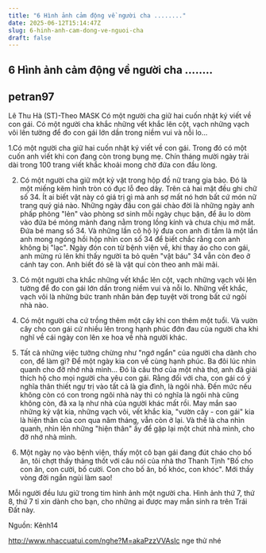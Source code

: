 ```yaml
---
title: "6 Hình ảnh cảm động về người cha ........"
date: 2025-06-12T15:14:47Z
slug: 6-hinh-anh-cam-dong-ve-nguoi-cha
draft: false
---
```


## 6 Hình ảnh cảm động về người cha ........

## petran97

Lê Thu Hà (ST)-Theo MASK
Có một người cha giữ hai cuốn nhật ký viết về con gái. Có một người cha khắc những vết khắc lên cột, vạch những vạch vôi lên tường để đo con gái lớn dần trong niềm vui và nỗi lo... 
 
1.Có một người cha giữ hai cuốn nhật ký viết về con gái. Trong đó có một cuốn anh viết khi con đang còn trong bụng mẹ. Chín tháng mười ngày trải dài trong 100 trang viết khắc khoải mong chờ đứa con đầu lòng.
 
2. Có một người cha giữ một kỷ vật trong hộp đồ nữ trang gia bảo. Đó là một miếng kẽm hình tròn có đục lỗ đeo dây. Trên cả hai mặt đều ghi chữ số 34. Ít ai biết vật này có giá trị gì mà anh sợ mất nó hơn bất cứ món nữ trang quý giá nào.
Những ngày đầu con gái chào đời là những ngày anh phấp phỏng "lẻn" vào phòng sơ sinh mỗi ngày chục bận, để âu lo dòm vào đứa bé mỏng mảnh đang nằm trong lồng kính và chưa chịu mở mắt. Đứa bé mang số 34. Và những lần cô hộ lý đưa con anh đi tắm là một lần anh mong ngóng hồi hộp nhìn con số 34 để biết chắc rằng con anh không bị "lạc". Ngày đón con từ bệnh viện về, khi thay áo cho con gái, anh mừng rú lên khi thấy người ta bỏ quên "vật báu" 34 vẫn còn đeo ở cánh tay con. Anh biết đó sẽ là vật quí còn theo anh mãi mãi.


	
	

 
 
 
3. Có một người cha khắc những vết khắc lên cột, vạch những vạch vôi lên tường để đo con gái lớn dần trong niềm vui và nỗi lo. Những vết khắc, vạch vôi là những bức tranh nhân bản đẹp tuyệt vời trong bất cứ ngôi nhà nào.
 
4. Có một người cha cứ trồng thêm một cây khi con thêm một tuổi. Và vườn cây cho con gái cứ nhiều lên trong hạnh phúc đớn đau của người cha khi nghĩ về cái ngày con lên xe hoa về nhà người khác.
 
5. Tất cả những việc tưởng chừng như "ngớ ngẩn" của người cha dành cho con, để làm gì?
Để một ngày kia con về cùng hạnh phúc.
Ba đôi lúc nhìn quanh cho đỡ nhớ nhà mình…
Đó là câu thơ của một nhà thơ, anh đã giải thích hộ cho mọi người cha yêu con gái. Rằng đối với cha, con gái có ý nghĩa thân thiết ngự trị vào tất cả là gia đình, là ngôi nhà. Đến mức nếu không còn có con trong ngôi nhà này thì có nghĩa là ngôi nhà cũng không còn, đã xa lạ như nhà của người khác mất rồi.
May mắn sao những kỷ vật kia, những vạch vôi, vết khắc kia, "vườn cây - con gái" kia là hiện thân của con qua năm tháng, vẫn còn ở lại. Và thế là cha nhìn quanh, nhìn lên những "hiện thân" ấy để gặp lại một chút nhà mình, cho đỡ nhớ nhà mình.
 
6. Một ngày nọ vào bệnh viện, thấy một cô bạn gái đang đút cháo cho bố ăn, tôi chợt thấy thảng thốt với câu nói của nhà thơ Thanh Tịnh "Bố cho con ăn, con cười, bố cười. Con cho bố ăn, bố khóc, con khóc". Mới thấy vòng đời ngắn ngủi làm sao!
 
Mỗi người đều lưu giữ trong tim hình ảnh một người cha. Hình ảnh thứ 7, thứ 8, thứ 7 tỉ xin dành cho bạn, cho những ai được may mắn sinh ra trên Trái Đất này.
 
Nguồn: Kênh14
 
http://www.nhaccuatui.com/nghe?M=akaPzzVVAsIc nge thử nhé